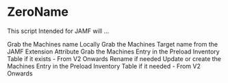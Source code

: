 # ZeroName
This script Intended for JAMF will ...

Grab the Machines name Locally
Grab the Machines Target name from the JAMF Extension Attribute
  Grab the Machines Entry in the Preload Inventory Table if it exists - From V2 Onwards
Rename if needed
  Update or create the Machines Entry in the Preload Inventory Table if it needed - From V2 Onwards
